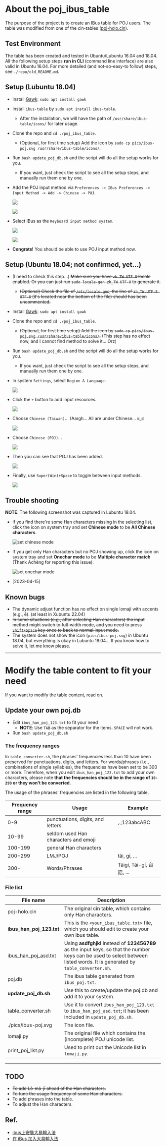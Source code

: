 # About the poj_ibus_table

The purpose of the project is to create an IBus table for POJ users.
The table was modified from one of the cin-tables ([poj-holo.cin](https://github.com/chinese-opendesktop/cin-tables)).

## Test Environment
The table has been created and tested in Ubuntu/Lubuntu 16.04 and 18.04.
All the following setup steps __run in CLI__  (command line interface) are also valid in Ubuntu 16.04.
For more detailed (and not-so-easy-to follow) steps, see `./repo/old_README.md`.

## Setup (Lubuntu 18.04)
* Install [Gawk](https://www.gnu.org/software/gawk/): `sudo apt install gawk`

* Install `ibus-table` by `sudo apt install ibus-table`.
  * After the installation, we will have the path of `/usr/share/ibus-table/icons/` for later usage.

* Clone the repo and `cd ./poj_ibus_table`.
  * (Optional, for first time setup) Add the icon by `sudo cp pics/ibus-poj.svg /usr/share/ibus-table/icons/`.

* Run `bash update_poj_db.sh` and the script will do all the setup works for you.
  * If you want, just check the script to see all the setup steps,
    and manually run them one by one.

* Add the POJ input method via
  `Preferences -> IBus Preferences -> Input Method -> Add -> Chinese -> POJ`.

  ![](pics/lubuntu_add_poj_01.png)

  ![](pics/lubuntu_add_poj_02.png)

* Select IBus as the `Keyboard input method system`.

  ![](pics/lubuntu_add_poj_03.png)

  ![](pics/lubuntu_add_poj_04.png)

* __Congrats!__ You should be able to use POJ input method now.

## Setup (Ubuntu 18.04; not confirmed, yet...)
* (I need to check this step...) <s>Make sure you have `zh_TW.UTF-8` locale enabled.
  Or you can just run `sudo locale-gen zh_TW.UTF-8` to generate it.
  * (Optional) Check the file of `/etc/locale.gen`,
    the line of `zh_TW.UTF-8 UTF-8` (it's located near the bottom of the file)
    should has been uncommented.</s>

* Install [Gawk](https://www.gnu.org/software/gawk/): `sudo apt install gawk`

* Clone the repo and `cd ./poj_ibus_table`.
  * <s>(Optional, for first time setup) Add the icon by `sudo cp pics/ibus-poj.svg /usr/share/ibus-table/icons/`.</s>
    (This step has no effect now, and I cannot find method to solve it... Orz)

* Run `bash update_poj_db.sh` and the script will do all the setup works for you.
  * If you want, just check the script to see all the setup steps,
    and manually run them one by one.

* In system `Settings`, select `Region & Language`.

  ![](pics/region_language.png)

* Click the `+` button to add input resources.

  ![](pics/add_input_sources.png)

* Choose `Chinese (Taiwan)`... (Aargh... All are under Chinese... ಠ_ಠ

  ![](pics/add_an_input_source.png)

* Choose `Chinese (POJ)`...

  ![](pics/add_poj.png)

* Then you can see that POJ has been added.

  ![](pics/poj_added.png)

* Finally, use `Super(Win)+Space` to toggle between input methods.

  ![](pics/switch_im.png)


## Trouble shooting

__NOTE__: The following screenshot was captured in Lubuntu 18.04.

* If you find there're some Han characters missing in the selecting list, 
  click the icon on system tray and set **Chinese mode** to be **All Chinese characters**.

  ![set chinese mode](pics/chinese_mode.png)

* If you get only Han characters but no POJ showing up, click the icon on system 
  tray and set **Onechar mode** to be **Multiple character match** 
  (Thank Achèng for reporting this issue).

  ![set onechar mode](pics/onechar_mode.png)

* [2023-04-15] 

## Known bugs

* The dynamic adjust function has no effect on single lomaji with accents (e.g., ê). (at least in Xubuntu 22.04)
* <s>In some situations (e.g., after selecting Han characters) the input method might switch to full-width mode, and you need to press `Shift+Space` key once to back to normal input mode.</s>
* The system does not show the icon (`pics/ibus-poj.svg`) in Ubuntu 18.04,
  but everything is okay in Lubuntu 18.04...
  If you know how to solve it, let me know please.

---

# Modify the table content to fit your need

If you want to modify the table content, read on.

## Update your own poj.db

* Edit `ibus_han_poj_123.txt` to fit your need
  * __NOTE__: Use `TAB` as the separator for the items. `SPACE` will not work.
* Run `bash update_poj_db.sh`

### The frequency ranges

In `table_converter.sh`, the phrases' frequencies less than 10 have been preserved for punctuations, digits, and letters.
For words/phrases (i.e., combinations of single syllables), the frequencies have been set to be 300 or more.
Therefore, when you edit `ibus_han_poj_123.txt` to add your own characters, please note __that the frequencies should be in the range of `10-299` or they won't be converted__.

The usage of the phrases' frequencies are listed in the following table.

| Frequency range | Usage | Example |
| --- | --- | --- |
| 0-9 | punctuations, digits, and letters. | ,.;123abcABC |
| 10-99 | seldom used Han characters and emoji | |
| 100-199 | general Han characters | |
| 200-299 | LMJ/POJ | tâi, gí, ...|
| 300- | Words/Phrases | Tâigí, Tâi-gí, 台語, ... |

### File list
| File name | Description |
|---|---|
| poj-holo.cin | The original cin table, which contains only Han characters. |
| **ibus_han_poj_123.txt** | This is the `<your_ibus_table.txt>` file, which you should edit to create your own ibus table. |
| ibus_han_poj_asd.txt | Using **asdfghjkl** instead of **123456789** as the input keys, so that the number keys can be used to select between listed words. It is generated by `table_converter.sh`. |
| poj.db | The ibus table generated from `ibus_poj.txt`. |
| **update_poj_db.sh** | Use this to create/update the poj.db and add it to your system. |
| table_converter.sh | Use it to convert `ibus_han_poj_123.txt` to `ibus_han_poj_asd.txt`; it has been included in `update_poj_db.sh`. |
| ./pics/ibus-poj.svg | The icon file. |
| lomaji.py | The original file which contains the (incomplete) POJ unicode list. |
| print_poj_list.py | Used to print out the Unicode list in `lomaji.py`. |

---

## TODO
* <s>To add Lô-má-jī ahead of the Han characters.</s>
* <s>To tune the usage frequency of some Han characters.</s>
* To add phrases into the table.
* To adjust the Han characters.

## Ref.
* [ibus上安裝大易輸入法](http://120.114.52.240/~T093000298/blog?node=000000103)
* [在 iBus 加入大易輸入法](http://jamyy.us.to/blog/2013/12/5653.html)

